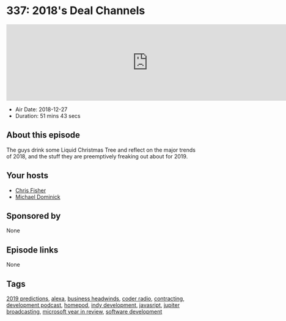 # 337: 2018's Deal Channels

<iframe src="https://player.fireside.fm/v2/MLf2ZzhC+shrwKtlB?theme=dark" width="740" height="200" frameborder="0" scrolling="no"></iframe>

* Air Date: 2018-12-27
* Duration: 51 mins 43 secs

## About this episode

The guys drink some Liquid Christmas Tree and reflect on the major trends of 2018, and the stuff they are preemptively freaking out about for 2019.

## Your hosts
* [Chris Fisher](https://coder.show/hosts/chrislas)
* [Michael Dominick](https://coder.show/hosts/michael)

## Sponsored by

None



## Episode links

None



## Tags

[2019 predictions](https://coder.show/tags/2019%20predictions), [alexa](https://coder.show/tags/alexa), [business headwinds](https://coder.show/tags/business%20headwinds), [coder radio](https://coder.show/tags/coder%20radio), [contracting](https://coder.show/tags/contracting), [development podcast](https://coder.show/tags/development%20podcast), [homepod](https://coder.show/tags/homepod), [indy development](https://coder.show/tags/indy%20development), [javasript](https://coder.show/tags/javasript), [jupiter broadcasting](https://coder.show/tags/jupiter%20broadcasting), [microsoft year in review](https://coder.show/tags/microsoft%20year%20in%20review), [software development](https://coder.show/tags/software%20development)